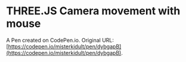# THREE.JS Camera movement with mouse

A Pen created on CodePen.io. Original URL: [https://codepen.io/misterkidult/pen/dybgapB](https://codepen.io/misterkidult/pen/dybgapB).

